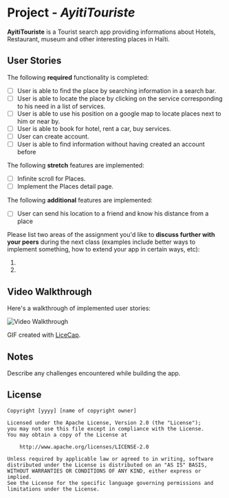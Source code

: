 # Project - *AyitiTouriste*

**AyitiTouriste** is a Tourist search app providing informations about Hotels, Restaurant, museum and other interesting places in Haïti.


## User Stories


The following **required** functionality is completed:

- [ ] User is able to find the place by searching information in a search bar.
- [ ] User is able to locate the place by clicking on the service corresponding to his need in a list of services.
- [ ] User is able to use his position on a google map to locate places next to him or near by.
- [ ] User is able to book for hotel, rent a car, buy services.
- [ ] User can create account. 
- [ ] User is able to find information without having created an account before 

The following **stretch** features are implemented:

- [ ] Infinite scroll for Places.  
- [ ] Implement the Places detail page. 

The following **additional** features are implemented:

- [ ] User can send his location to a friend and know his distance from a place

Please list two areas of the assignment you'd like to **discuss further with your peers** during the next class (examples include better ways to implement something, how to extend your app in certain ways, etc):

1.
2.

## Video Walkthrough

Here's a walkthrough of implemented user stories:

<img src='http://i.imgur.com/link/to/your/gif/file.gif' title='Video Walkthrough' width='' alt='Video Walkthrough' />

GIF created with [LiceCap](http://www.cockos.com/licecap/).

## Notes

Describe any challenges encountered while building the app.

## License

    Copyright [yyyy] [name of copyright owner]

    Licensed under the Apache License, Version 2.0 (the "License");
    you may not use this file except in compliance with the License.
    You may obtain a copy of the License at

        http://www.apache.org/licenses/LICENSE-2.0

    Unless required by applicable law or agreed to in writing, software
    distributed under the License is distributed on an "AS IS" BASIS,
    WITHOUT WARRANTIES OR CONDITIONS OF ANY KIND, either express or implied.
    See the License for the specific language governing permissions and
    limitations under the License.
